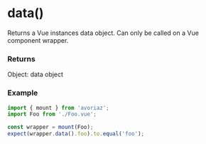 # data()

Returns a Vue instances data object. Can only be called on a Vue component wrapper.

### Returns

Object: data object 

### Example

```js
import { mount } from 'avoriaz';
import Foo from './Foo.vue';

const wrapper = mount(Foo);
expect(wrapper.data().foo).to.equal('foo');
```